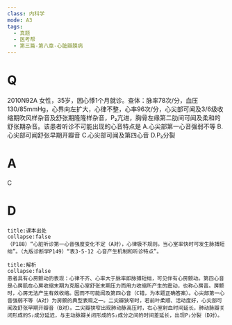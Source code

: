 ```yaml
---
class: 内科学
mode: A3
tags:
  - 真题
  - 医考帮
  - 第三篇-第八章-心脏瓣膜病
---
```


# Q
2010N92A 女性，35岁，因心悸1个月就诊。查体：脉率78次/分，血压130/85mmHg，心界向左扩大，心律不整，心率96次/分，心尖部可闻及3/6级收缩期吹风样杂音及舒张期隆隆样杂音，P₂亢进，胸骨左缘第二肋间可闻及柔和的舒张期杂音。该患者听诊不可能出现的心音特点是
A.心尖部第一心音强弱不等
B.心尖部可闻舒张早期开瓣音
C.心尖部可闻及第四心音
D.P₂分裂

# A
C
# D
```ad-note
title:课本出处
collapse:false
（P188）“心脏听诊第一心音强度变化不定（A对），心律极不规则。当心室率快时可发生脉搏短绌”。（九版诊断学P149）“表3-5-12 心音产生机制和听诊特点”。
```

```ad-summary
title:解析
collapse:false
患者具有心房颤动的表现：心律不齐、心率大于脉率即脉搏短绌，可见伴有心房颤动。第四心音是心房肌在心房收缩末期为克服心室舒张末期压力而用力收缩所产生的震动，也称心房音。房颤时，心房无法产生有效收缩。因而不可能闻及第四心音（C错，为本题正确答案）。心尖部第一心音强弱不等（A对）为房颤的典型表现之一。二尖瓣狭窄时，若前叶柔顺、活动度好，心尖部可闻及舒张早期开瓣音（B对）。二尖瓣狭窄出现肺动脉高压时，右心室射血时间延长，肺动脉瓣关闭形成的S₂成分延迟，与主动脉瓣关闭形成的S₂成分之间的时间差延长，出现P₂分裂（D对）。
```

